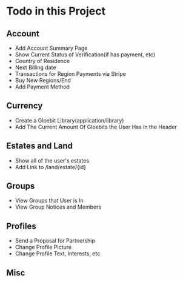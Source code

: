 # Todo in this Project

## Account
* Add Account Summary Page
 * Show Current Status of Verification(if has payment, etc)
 * Country of Residence
 * Next Billing date
* Transactions for Region Payments via Stripe
 * Buy New Regions/End
 * Add Payment Method 
## Currency
* Create a Gloebit Library(application/library)
* Add The Current Amount Of Gloebits the User Has in the Header
## Estates and Land
* Show all of the user's estates
 * Add Link to /land/estate/{id}
## Groups
* View Groups that User is In
* View Group Notices and Members
## Profiles
* Send a Proposal for Partnership
* Change Profile Picture
* Change Profile Text, Interests, etc
## Misc

